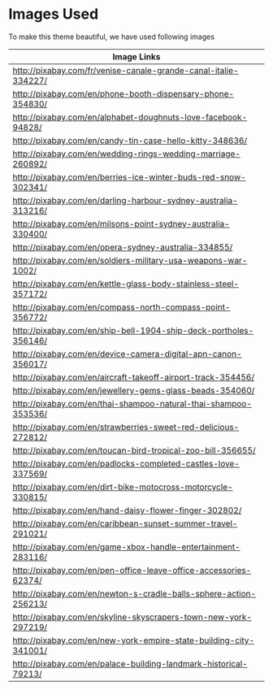 # Images Used
To make this theme beautiful, we have used following images

| Image Links |
| -- |
| http://pixabay.com/fr/venise-canale-grande-canal-italie-334227/ |
| http://pixabay.com/en/phone-booth-dispensary-phone-354830/ |
| http://pixabay.com/en/alphabet-doughnuts-love-facebook-94828/ |
| http://pixabay.com/en/candy-tin-case-hello-kitty-348636/ |
| http://pixabay.com/en/wedding-rings-wedding-marriage-260892/ |
| http://pixabay.com/en/berries-ice-winter-buds-red-snow-302341/ |
| http://pixabay.com/en/darling-harbour-sydney-australia-313216/ |
| http://pixabay.com/en/milsons-point-sydney-australia-330400/ |
| http://pixabay.com/en/opera-sydney-australia-334855/ |
| http://pixabay.com/en/soldiers-military-usa-weapons-war-1002/ |
| http://pixabay.com/en/kettle-glass-body-stainless-steel-357172/ |
| http://pixabay.com/en/compass-north-compass-point-356772/ |
| http://pixabay.com/en/ship-bell-1904-ship-deck-portholes-356146/ |
| http://pixabay.com/en/device-camera-digital-apn-canon-356017/ |
| http://pixabay.com/en/aircraft-takeoff-airport-track-354456/ |
| http://pixabay.com/en/jewellery-gems-glass-beads-354060/ |
| http://pixabay.com/en/thai-shampoo-natural-thai-shampoo-353536/ |
| http://pixabay.com/en/strawberries-sweet-red-delicious-272812/ |
| http://pixabay.com/en/toucan-bird-tropical-zoo-bill-356655/ |
| http://pixabay.com/en/padlocks-completed-castles-love-337569/ |
| http://pixabay.com/en/dirt-bike-motocross-motorcycle-330815/ |
| http://pixabay.com/en/hand-daisy-flower-finger-302802/ |
| http://pixabay.com/en/caribbean-sunset-summer-travel-291021/ |
| http://pixabay.com/en/game-xbox-handle-entertainment-283116/ |
| http://pixabay.com/en/pen-office-leave-office-accessories-62374/ |
| http://pixabay.com/en/newton-s-cradle-balls-sphere-action-256213/ |
| http://pixabay.com/en/skyline-skyscrapers-town-new-york-297219/ |
| http://pixabay.com/en/new-york-empire-state-building-city-341001/ |
| http://pixabay.com/en/palace-building-landmark-historical-79213/ |

